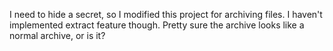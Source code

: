 I need to hide a secret, so I modified this project for archiving files. I haven't implemented extract feature though. Pretty sure the archive looks like a normal archive, or is it?
